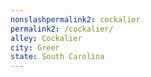 ```yaml
---
﻿nonslashpermalink2: cockalier
permalink2: /cockalier/
alley: Cockalier
city: Greer
state: South Carolina
---
```

